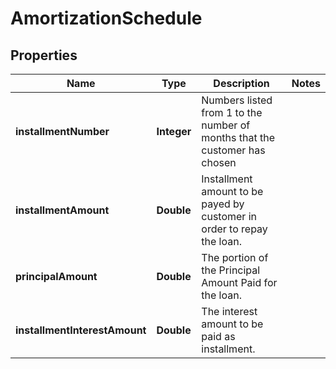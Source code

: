 # AmortizationSchedule

## Properties
Name | Type | Description | Notes
------------ | ------------- | ------------- | -------------
**installmentNumber** | **Integer** | Numbers listed from 1 to the number of months that the customer has chosen | 
**installmentAmount** | **Double** | Installment amount to be payed by customer in order to repay the loan. | 
**principalAmount** | **Double** | The portion of the Principal Amount Paid for the loan. | 
**installmentInterestAmount** | **Double** | The interest  amount to be paid as installment. | 
